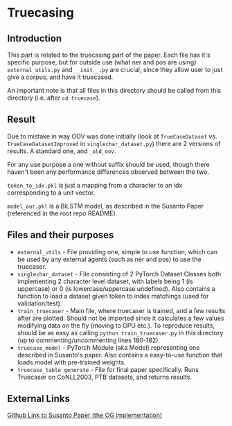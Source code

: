 # Truecasing

## Introduction
This part is related to the truecasing part of the paper. Each file has it's specific purpose, but for outside use (what ner and pos are using) `external_utils.py` and `__init__.py` are crucial, since they allow user to just give a corpus, and have it truecased.

An important note is that all files in this directory should be called from this directory (i.e. after `cd truecase`).

## Result
Due to mistake in way OOV was done initially (look at `TrueCaseDataset` vs. `TrueCaseDatasetImproved` in `singlechar_dataset.py`) there are 2 versions of results. A standard one, and `_old_oov`.

For any use purpose a one without suffix should be used, though there haven't been any performance differences observed between the two.

`token_to_idx.pkl` is just a mapping from a character to an idx corresponding to a unit vector.

`model_our.pkl` is a BiLSTM model, as described in the Susanto Paper (referenced in the root repo README).

## Files and their purposes

* `external_utils` - File providing one, simple to use function, which can be used by any external agents (such as ner and pos) to use the truecaser.
* `singlechar_dataset` - File consisting of 2 PyTorch Dataset Classes both implementing 2 character level dataset, with labels being 1 (is uppercase) or 0 (is lowercase/uppercase undefined). Also contains a function to load a dataset given token to index matchings (used for validation/test).
* `train_truecaser` - Main file, where truecaser is trained, and a few results after are plotted. Should not be imported since it calculates a few values modifying data on the fly (moving to GPU etc.). To reproduce results, should be as easy as calling `python train_truecaser.py` in this directory (up to commenting/uncommenting lines 180-182).
* `truecase_model` - PyTorch Module (aka Model) representing one described in Susanto's paper. Also contains a easy-to-use function that loads model with pre-trained weights.
* `truecase_table_generate` - File for final paper specifically. Runs Truecaser on CoNLL2003, PTB datasets, and returns results.

## External Links
[Github Link to Susanto Paper (the OG implementation)](https://github.com/raymondhs/char-rnn-truecase)